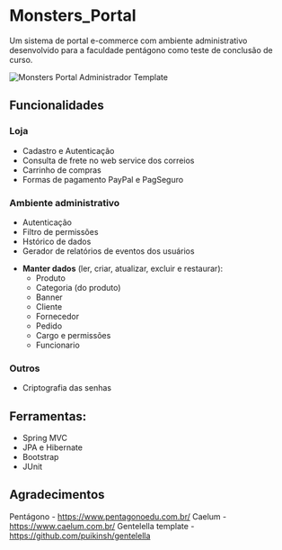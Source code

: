 # Monsters_Portal
Um sistema de portal e-commerce com ambiente administrativo desenvolvido para a faculdade pentágono como teste de conclusão de curso.

![Monsters Portal Administrador Template](https://github.com/iurigodoy/Monsters_Portal/Dashboard.png "Monsters Portal Administrador Template")

## Funcionalidades
### Loja
* Cadastro e Autenticação
* Consulta de frete no web service dos correios
* Carrinho de compras
* Formas de pagamento PayPal e PagSeguro

### Ambiente administrativo
* Autenticação
* Filtro de permissões
* Hstórico de dados
* Gerador de relatórios de eventos dos usuários
- **Manter dados** (ler, criar, atualizar, excluir e restaurar):
  - Produto
  - Categoria (do produto)
  - Banner
  - Cliente
  - Fornecedor
  - Pedido
  - Cargo e permissões
  - Funcionario

### Outros
* Criptografia das senhas

## Ferramentas:
* Spring MVC
* JPA e Hibernate
* Bootstrap
* JUnit

## Agradecimentos
Pentágono - https://www.pentagonoedu.com.br/
Caelum - https://www.caelum.com.br/
Gentelella template - https://github.com/puikinsh/gentelella
